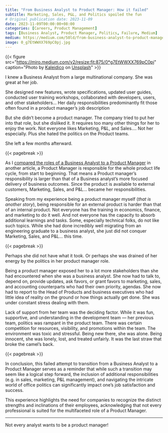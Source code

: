 ```yaml
---
title: "From Business Analyst to Product Manager: How it failed"
subtitle: Marketing, Sales, P&L, and Politics spoiled the fun
# Original publication date: 2023-11-09
date: 2023-11-09T00:00:00+08:00
categories: [Careers, Product Management]
tags: [Business Analyst, Product Manager, Politics, Failure, Medium]
medium: https://medium.com/50ld/from-business-analyst-to-product-manager-how-it-failed-60a9db51de1b
image: 0_g7EtWWXX769pC0pj.jpg
---
```


{{< figure src="https://miro.medium.com/v2/resize:fit:875/0*g7EtWWXX769pC0pj" caption="Photo by [Kaleidico](https://unsplash.com/@kaleidico?utm_source=medium&utm_medium=referral) on [Unsplash](https://unsplash.com/?utm_source=medium&utm_medium=referral)" >}}


I knew a Business Analyst from a large multinational company. She was great at her job.

She designed new features, wrote specifications, updated user guides, conducted user training workshops, collaborated with developers, users, and other stakeholders… Her daily responsibilities predominantly fit those often found in a product manager’s job description

But she didn’t become a product manager. The company tried to put her into that role, but she disliked it. It requires too many other things for her to enjoy the work. Not everyone likes Marketing, P&L, and Sales…. Not her especially. Plus she hated the politics on the Product teams.

She left a few months afterward.

{{< pagebreak >}}

As I [compared the roles of a Business Analyst to a Product Manager](https://medium.com/50ld/software-development-career-business-analyst-vs-product-manager-8a3e2b169038) in another article, a Product Manager is responsible for the whole product life cycle, from start to beginning. That means a Product manager’s responsibility is larger than that of a Business analyst’s more focused delivery of business outcomes. Since the product is available to external customers, Marketing, Sales, and P&L… became her responsibilities.

Speaking from my experience being a product manager myself (_that is another story_), being responsible for an external product is harder than that of an internal product. Not everyone has the training in economics, finance, and marketing to do it well. And not everyone has the capacity to absorb additional learnings and tasks. Some, especially technical folks, do not like such topics. While she had done incredibly well migrating from an engineering graduate to a business analyst, she just did not conquer Marketing, Sales, and P&L… this time.

{{< pagebreak >}}

Perhaps she did not have what it took. Or perhaps she was drained of her energy by the politics in her product manager role.

Being a product manager exposed her to a lot more stakeholders than she had encountered when she was a business analyst. She now had to talk to, depend on, provide updates, ask favors, or grant favors to marketing, sales, and accounting counterparts who had their own priority, agendas. She now had to report to the Head of Products and business executives who had little idea of reality on the ground or how things actually get done. She was under constant stress dealing with them.

Lack of support from her team was the deciding factor. While it was fun, supportive, and understanding in the development team — her previous team, politics was rampant in the product team. There was certain competition for resources, visibility, and promotions within the team. The environment was toxic and stressful. Being new there, she was alone. Being innocent, she was lonely, lost, and treated unfairly. It was the last straw that broke the camel’s back.

{{< pagebreak >}}

In conclusion, this failed attempt to transition from a Business Analyst to a Product Manager serves as a reminder that while such a transition may seem like a logical step forward, the inclusion of additional responsibilities (e.g. in sales, marketing, P&L management), and navigating the intricate world of office politics can significantly impact one’s job satisfaction and success.

This experience highlights the need for companies to recognize the distinct strengths and inclinations of their employees, acknowledging that not every professional is suited for the multifaceted role of a Product Manager.

---

Not every analyst wants to be a product manager!
